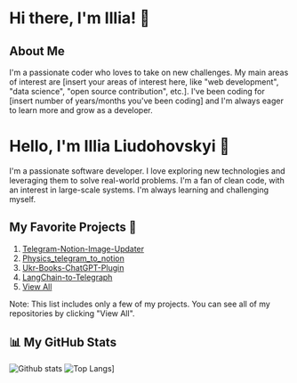 # Hi there, I'm Illia! 👋

## About Me
I'm a passionate coder who loves to take on new challenges. My main areas of interest are [insert your areas of interest here, like "web development", "data science", "open source contribution", etc.]. I've been coding for [insert number of years/months you've been coding] and I'm always eager to learn more and grow as a developer.

# Hello, I'm Illia Liudohovskyi 👋

I'm a passionate software developer. I love exploring new technologies and leveraging them to solve real-world problems. I'm a fan of clean code, with an interest in large-scale systems. I'm always learning and challenging myself.

## My Favorite Projects 🚀

1. [Telegram-Notion-Image-Updater](https://github.com/Illia-the-coder/Telegram-Notion-Image-Updater)
2. [Physics_telegram_to_notion](https://github.com/Illia-the-coder/Physics_telegram_to_notion)
3. [Ukr-Books-ChatGPT-Plugin](https://github.com/Illia-the-coder/Ukr-Books-ChatGPT-Plugin)
4. [LangChain-to-Telegraph](https://github.com/Illia-the-coder/LangChain-to-Telegraph)
5. [View All](https://github.com/Illia-the-coder?tab=repositories)

Note: This list includes only a few of my projects. You can see all of my repositories by clicking "View All".


## 📊 My GitHub Stats

![Github stats](https://github-readme-stats.vercel.app/api?username=Illia-the-coder&show_icons=true&theme=radical)
![Top Langs](https://github-readme-stats.vercel.app/api/top-langs/?username=Illia-the-coder&layout=compact)]
